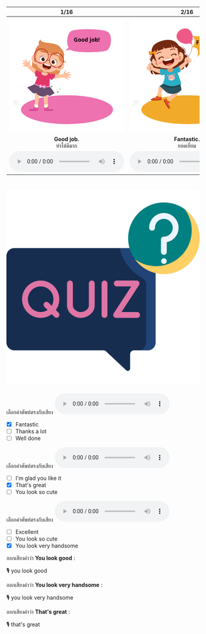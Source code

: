 <div class="carrousel">


|1/16|2/16|3/16|4/16|5/16|6/16|7/16|8/16|9/16|10/16|11/16|12/16|13/16|14/16|15/16|16/16|
| :----: | :----: | :----: | :----: | :----: | :----: | :----: | :----: | :----: | :----: | :----: | :----: | :----: | :----: | :----: | :----: |
|![](/media/img/Compliment__Good&#x20;job.svg)|![](/media/img/Compliment__Fantastic.svg)|![](/media/img/Compliment__That's&#x20;great.svg)|![](/media/img/Compliment__Excellent.svg)|![](/media/img/Compliment__Perfect.svg)|![](/media/img/Compliment__Nice&#x20;work.svg)|![](/media/img/Compliment__Well&#x20;done.svg)|![](/media/img/Compliment__You&#x20;look&#x20;verry&#x20;good&#x20;in&#x20;that&#x20;shirt.svg)|![](/media/img/Compliment__You&#x20;look&#x20;good.svg)|![](/media/img/Compliment__You&#x20;look&#x20;great.svg)|![](/media/img/Compliment__You&#x20;look&#x20;very&#x20;handsome.svg)|![](/media/img/Compliment__You&#x20;look&#x20;so&#x20;cute.svg)|![](/media/img/Compliment__Thank&#x20;you.svg)|![](/media/img/Compliment__Thanks&#x20;a&#x20;lot.svg)|![](/media/img/Compliment__Thank&#x20;for&#x20;your&#x20;compliment.svg)|![](/media/img/Compliment__I'm&#x20;glad&#x20;you&#x20;like&#x20;it.svg)|
|**Good job.**<br>ทําได้ดีมาก|**Fantastic.**<br>ยอดเยี่ยม|**That's great.**<br>เยี่ยมไปเลย|**Excellent.**<br>ยอดเยี่ยม|**Perfect.**<br>ยอดเยี่ยม|**Nice work.**<br>ทําได้ดีมาก|**Well done.**<br>ทําได้ดีมาก|**You look very good in that shirt.**<br>คุณดูดีในเสื้อตัวนั้นนะ|**You look good.**<br>คุณดูดีนะ|**You look great.**<br>คุณดูดีนะ|**You look very handsome.**<br>คุณดูดีมากเลย|**You look so cute.**<br>คุณดูน่ารักมาก|**Thank you.**<br>ขอบคุณ|**Thanks a lot.**<br>ขอบคุณมากครับ|**Thank for your compliment.**<br>ขอบคุณสําหรับคําชม|**I'm glad you like it.**<br>ฉันดีใจที่คุณชอบมัน|
|![](/media/audio/Good&#x20;job.mp3)|![](/media/audio/Fantastic.mp3)|![](/media/audio/That's&#x20;great.mp3)|![](/media/audio/Excellent.mp3)|![](/media/audio/Perfect.mp3)|![](/media/audio/Nice&#x20;work.mp3)|![](/media/audio/Well&#x20;done.mp3)|![](/media/audio/You&#x20;look&#x20;very&#x20;good&#x20;in&#x20;that&#x20;shirt.mp3)|![](/media/audio/You&#x20;look&#x20;good.mp3)|![](/media/audio/You&#x20;look&#x20;great.mp3)|![](/media/audio/You&#x20;look&#x20;very&#x20;handsome.mp3)|![](/media/audio/You&#x20;look&#x20;so&#x20;cute.mp3)|![](/media/audio/Thank&#x20;you.mp3)|![](/media/audio/Thanks&#x20;a&#x20;lot.mp3)|![](/media/audio/Thank&#x20;for&#x20;your&#x20;compliment.mp3)|![](/media/audio/I'm&#x20;glad&#x20;you&#x20;like&#x20;it.mp3)|

</div>



# ![icon](/media/icons/quiz.svg) 

<div class=question>

เลือกคำศัพท์ตรงกับเสียง ![](/media/audio/Fantastic.mp3) 
 - [x] Fantastic
 - [ ] Thanks a lot
 - [ ] Well done
</div>

<div class=question>

เลือกคำศัพท์ตรงกับเสียง ![](/media/audio/That's&#x20;great.mp3) 
 - [ ] I'm glad you like it
 - [x] That's great
 - [ ] You look so cute
</div>

<div class=question>

เลือกคำศัพท์ตรงกับเสียง ![](/media/audio/You&#x20;look&#x20;very&#x20;handsome.mp3) 
 - [ ] Excellent
 - [ ] You look so cute
 - [x] You look very handsome
</div>

<div class=question>

ออกเสียงคำว่า **You look good** :

🎙️ you look good

</div>
<div class=question>

ออกเสียงคำว่า **You look very handsome** :

🎙️ you look very handsome

</div>
<div class=question>

ออกเสียงคำว่า **That's great** :

🎙️ that's great

</div>

